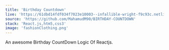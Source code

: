 ```yaml
---
title: 'Birthday Countdown'
live: 'https://61dbd14fdf034f7023e10003--infallible-wright-f9c93c.netlify.app/'
source: 'https://github.com/MahamudM90/BIRTHDAY-COUNTDOWN'
stack: 'React.js,htm5,css3'
image: 'fashionClothing.png'
---
```


An awesome Birthday CountDown Logic Of Reactjs.